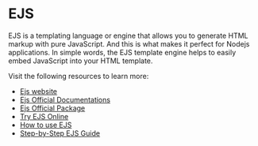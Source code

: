 # EJS

EJS is a templating language or engine that allows you to generate HTML markup with pure JavaScript. And this is what makes it perfect for Nodejs applications.
In simple words, the EJS template engine helps to easily embed JavaScript into your HTML template.

Visit the following resources to learn more:

- [Ejs website](https://ejs.co/)
- [Ejs Official Documentations](https://ejs.co/#docs)
- [Ejs Official Package](https://www.npmjs.com/package/ejs)
- [Try EJS Online](https://ionicabizau.github.io/ejs-playground/)
- [How to use EJS](https://www.digitalocean.com/community/tutorials/how-to-use-ejs-to-template-your-node-application)
- [Step-by-Step EJS Guide](https://codeforgeek.com/ejs-template-engine-in-nodejs/)
